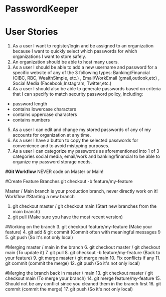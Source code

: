 # PasswordKeeper

# User Stories
1. As a user I want to register/login and be assigned to an organization because I want to quickly select which passwords for which organizations I want to store safely.
2. An organization should be able to host many users.
3. As a user I should be able to add a new username and password for a specific website of any of the 3 following types: Banking/Financial (CIBC, RBC, WealthSimple, etc.) , Email/WorkEmail (gmail,outlook,etc) , Social Media (Facebook,Instagram, Twitter,etc.)
4. As a user I should also be able to generate passwords based on criteria that I can specify to match security password policy, including: 
- password length
- contains lowercase characters
- contains uppercase characters
- contains numbers
5. As a user I can edit and change my stored passwords of any of my accounts for organization at any time.
6. As a user I have a button to copy the selected passwords for convenience and to avoid mistyping purposes.
7. As a user I can categorize my passwords as aforementioned into 1 of 3 categories social media, email/work and banking/financial to be able to organize my password storage needs.

**#Git Workflow**
NEVER code on Master or Main!

#Create Feature Branches
git checkout -b feature/my-feature

Master / Main branch is your production branch, never directly work on it!
Workflow
#Starting a new branch
1. git checkout master / git checkout main (Start new branches from the main branch)
2. git pull (Make sure you have the most recent version)

#Working on the branch
3. git checkout feature/my-feature (Make your feature)
4. git add & git commit (Commit often with meaningful messages !)
5. git push (So it's not only local)

#Merging master / main in the branch
6. git checkout master / git checkout main (To update it)
7. git pull
8. git checkout -b feature/my-feature (Back to your feature)
9. git merge master / git merge main
10. Fix conflicts if any
11. git commit (commit the merge)
12. git push (So it's not only local)

#Merging the branch back in master / main
13. git checkout master / git checkout main (To merge your branch)
14. git merge feature/my-feature
15. Should not be any conflict since you cleaned them in the branch first
16. git commit (commit the merge)
17. git push (So it's not only local)
